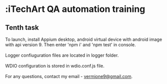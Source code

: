 # :iTechArt QA automation training
## Tenth task
To launch, install Appium desktop, android virtual device with android image with api version 9. Then enter 'npm i' and 'npm test' in console. </br> </br>
Logger confiuguration files are located in logger folder. </br> </br>
WDIO configuration is stored in wdio.conf.js file. </br> </br>
For any questions, contact my email - vermione9@gmail.com. </br> </br>
